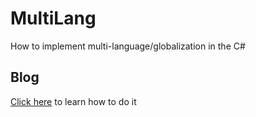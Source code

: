 
# MultiLang

How to implement multi-language/globalization in the C#


## Blog

[Click here](https://duckduckgo.com)  to learn how to do it
